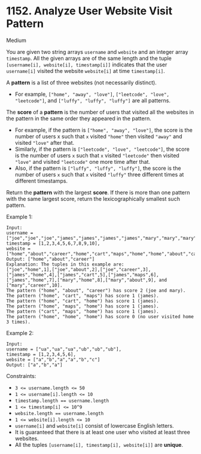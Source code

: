 # 1152. Analyze User Website Visit Pattern 
      
Medium

You are given two string arrays `username` and `website` and an integer array `timestamp`. All the given 
arrays are of the same length and the tuple `[username[i], website[i], timestamp[i]]` indicates that 
the user `username[i]` visited the website `website[i]` at time `timestamp[i]`.

A **pattern** is a list of three websites (not necessarily distinct).

* For example, `["home", "away", "love"]`, `["leetcode", "love", "leetcode"]`, and 
`["luffy", "luffy", "luffy"]` are all patterns.
  
The **score** of a **pattern** is the number of users that visited all the websites in the pattern 
in the same order they appeared in the pattern.

* For example, if the pattern is `["home", "away", "love"]`, the score is the number of users x such 
that `x` visited `"home"` then visited `"away"` and visited `"love"` after that.
* Similarly, if the pattern is `["leetcode", "love", "leetcode"]`, the score is the number of users `x` 
such that `x` visited `"leetcode"` then visited `"love"` and visited `"leetcode"` one more time after that.
* Also, if the pattern is `["luffy", "luffy", "luffy"]`, the score is the number of users `x` such that `x` 
visited `"luffy"` three different times at different timestamps.
  
Return the **pattern** with the largest **score**. If there is more than one pattern with the same largest 
score, return the lexicographically smallest such pattern.

Example 1:
```
Input: 
username = ["joe","joe","joe","james","james","james","james","mary","mary","mary"], 
timestamp = [1,2,3,4,5,6,7,8,9,10], 
website = ["home","about","career","home","cart","maps","home","home","about","career"]
Output: ["home","about","career"]
Explanation: The tuples in this example are:
["joe","home",1],["joe","about",2],["joe","career",3],["james","home",4],["james","cart",5],["james","maps",6],["james","home",7],["mary","home",8],["mary","about",9], and ["mary","career",10].
The pattern ("home", "about", "career") has score 2 (joe and mary).
The pattern ("home", "cart", "maps") has score 1 (james).
The pattern ("home", "cart", "home") has score 1 (james).
The pattern ("home", "maps", "home") has score 1 (james).
The pattern ("cart", "maps", "home") has score 1 (james).
The pattern ("home", "home", "home") has score 0 (no user visited home 3 times).
```
Example 2:
```
Input: 
username = ["ua","ua","ua","ub","ub","ub"], 
timestamp = [1,2,3,4,5,6], 
website = ["a","b","a","a","b","c"]
Output: ["a","b","a"]
```

Constraints:

* `3 <= username.length <= 50`
* `1 <= username[i].length <= 10`
* `timestamp.length == username.length`
* `1 <= timestamp[i] <= 10^9`
* `website.length == username.length`
* `1 <= website[i].length <= 10`
* `username[i]` and `website[i]` consist of lowercase English letters.
* It is guaranteed that there is at least one user who visited at least three websites.
* All the tuples `[username[i], timestamp[i], website[i]]` are **unique**.